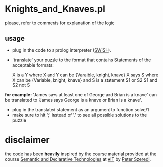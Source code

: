 # Knights_and_Knaves.pl
please, refer to comments for explanation of the logic

## usage
* plug in the code to a prolog interpreter ([SWISH]()).
* 'translate' your puzzle to the format that contains Statements of the acceptable formats:

	X is a Y	where X and Y can be {Varaible, knight, knave}
	X says S	where X can be {Variable, knight, knave} and S is a statement
	S1 or S2
	S1 and S2
	not S

**for example:** 'James says at least one of George and Brian is a knave' can be translated to 'James says George is a knave or Brian is a knave'.
* plug in the translated statement as an argument to function solve/1
* make sure to hit ';' instead of '.' to see all possible solutions to the puzzle

# disclaimer
the code has been **heavily** inspired by the course material provided at the course [Semantic and Declarative Technologies](http://cs.bme.hu/~szeredi/ait/) at [AIT](https://www.ait-budapest.com/) by [Peter Szeredi](http://cs.bme.hu/~szeredi/).
